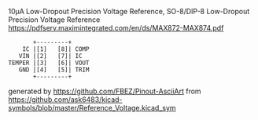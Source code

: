 10µA Low-Dropout Precision Voltage Reference, SO-8/DIP-8
Low-Dropout Precision Voltage Reference
https://pdfserv.maximintegrated.com/en/ds/MAX872-MAX874.pdf


	       +---------+
	    IC |[1]   [8]| COMP
	   VIN |[2]   [7]| IC
	TEMPER |[3]   [6]| VOUT
	   GND |[4]   [5]| TRIM
	       +---------+


generated by https://github.com/FBEZ/Pinout-AsciiArt from https://github.com/ask6483/kicad-symbols/blob/master/Reference_Voltage.kicad_sym